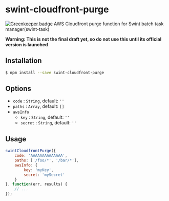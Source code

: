 # swint-cloudfront-purge

[![Greenkeeper badge](https://badges.greenkeeper.io/Knowre-Dev/swint-cloudfront-purge.svg)](https://greenkeeper.io/)
AWS Cloudfront purge function for Swint batch task manager(swint-task)

**Warning: This is not the final draft yet, so do not use this until its official version is launched**

## Installation
```sh
$ npm install --save swint-cloudfront-purge
```

## Options
* `code` : `String`, default: `''`
* `paths` : `Array`, default: `[]`
* `awsInfo`
  * `key` : `String`, default: `''`
  * `secret` : `String`, default: `''`

## Usage
```javascript
swintCloudfrontPurge({
	code: 'AAAAAAAAAAAAAA',
	paths: ['/foo/*', '/bar/*'],
	awsInfo: {
		key: 'myKey',
		secret: 'mySecret'
	}
}, function(err, results) {
	// ...
});
```
